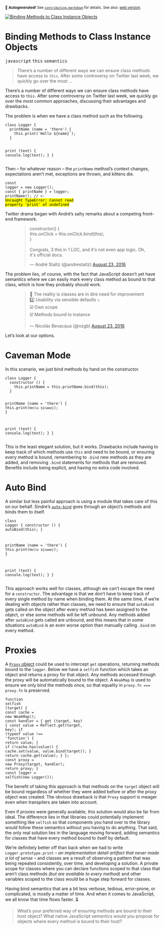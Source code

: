 <sub>&#x1F6A8; <strong>Autogenerated!</strong> See <a href="https://github.com/ponyfoo/articles/tree/noindex/contributing.markdown"><code>contributing.markdown</code></a> for details. See also: <a href="https://ponyfoo.com/articles/binding-methods-to-class-instance-objects">web version</a>.</sub>

<a href="https://ponyfoo.com/articles/binding-methods-to-class-instance-objects"><div><img src="https://i.imgur.com/mc5wsXD.jpg" alt="Binding Methods to Class Instance Objects"></div></a>

<h1>Binding Methods to Class Instance Objects</h1>

<p><kbd>javascript</kbd> <kbd>this</kbd> <kbd>semantics</kbd></p>

<blockquote><p>There&#x2019;s a number of different ways we can ensure class methods have access to <code>this</code>. After some controversy on Twitter last week, we quickly go over the most &#x2026;</p></blockquote>

<div><p>There&#x2019;s a number of different ways we can ensure class methods have access to <code class="md-code md-code-inline">this</code>. After some controversy on Twitter last week, we quickly go over the most common approaches, discussing their advantages and drawbacks.</p></div>

<blockquote></blockquote>

<div><p>The problem is when we have a class method such as the following.</p> <pre class="md-code-block"><code class="md-code md-lang-javascript"><span class="md-code-keyword">class</span> Logger {
  printName (name = <span class="md-code-string">&apos;there&apos;</span>) {
    <span class="md-code-keyword">this</span>.print(`Hello ${name}`);
  }

  print (text) {
    <span class="md-code-built_in">console</span>.log(text); 
  }
}
</code></pre> <p>Then &#x2013; for whatever reason &#x2013; the <code class="md-code md-code-inline">printName</code> method&#x2019;s context changes, expectations aren&#x2019;t met, exceptions are thrown, and kittens die.</p> <pre class="md-code-block"><code class="md-code md-lang-javascript"><span class="md-code-keyword">const</span> logger = <span class="md-code-keyword">new</span> Logger();
<span class="md-code-keyword">const</span> { printName } = logger;
printName();
<span class="md-code-comment">// &lt;- <mark class="md-mark md-code-mark">Uncaught TypeError: Cannot read property &apos;print&apos; of undefined</mark></span>
</code></pre> <p>Twitter drama began with Andr&#xE9;&#x2019;s salty remarks about a competing front-end framework.</p> <figure class="twitter-tweet-figure"><blockquote class="twitter-tweet"><p>constructor() {<br> this.onClick = this.onClick.bind(this);<br>}<br><br>Congrats, 3 this in 1 LOC, and it&apos;s not even app logic. Oh, it&apos;s official docs.</p>&#x2014; Andr&#xE9; Staltz (@andrestaltz) <a href="https://twitter.com/andrestaltz/status/768087662557274112">August 23, 2016</a></blockquote> </figure><p>The problem lies, of course, with the fact that JavaScript doesn&#x2019;t yet have semantics where we can easily mark every class method as bound to that class, which is how they probably should work.</p> <figure class="twitter-tweet-figure figure-has-loaded"><blockquote class="twitter-tweet"><p>&#x1F3C1; The reality is classes are in dire need for improvement<br>2&#xFE0F;&#x20E3; Usability via sensible defaults &#x2935;&#xFE0F;<br>&#x2611;&#xFE0F; Own scope<br>&#x2611;&#xFE0F; Methods bound to instance</p>&#x2014; Nicol&#xE1;s Bevacqua (@nzgb) <a href="https://twitter.com/nzgb/status/768152975676174336">August 23, 2016</a></blockquote> </figure><p>Let&#x2019;s look at our options.</p></div>

<div><h1 id="caveman-mode">Caveman Mode</h1> <p>In this scenario, we just bind methods by hand on the constructor.</p> <pre class="md-code-block"><code class="md-code md-lang-javascript"><span class="md-code-keyword">class</span> Logger {
  constructor () {
    <span class="md-code-keyword">this</span>.printName = <span class="md-code-keyword">this</span>.printName.bind(<span class="md-code-keyword">this</span>);
  }

  printName (name = <span class="md-code-string">&apos;there&apos;</span>) {
    <span class="md-code-keyword">this</span>.print(`Hello ${name}`);
  }

  print (text) {
    <span class="md-code-built_in">console</span>.log(text); 
  }
}
</code></pre> <p>This is the least elegant solution, but it works. Drawbacks include having to keep track of which methods use <code class="md-code md-code-inline">this</code> and need to be bound, or ensuring every method is bound, remembering to <code class="md-code md-code-inline">.bind</code> new methods as they are added, and removing <code class="md-code md-code-inline">.bind</code> statements for methods that are removed. Benefits include being explicit, and having no extra code involved.</p> <h1 id="auto-bind">Auto Bind</h1> <p>A similar but less painful approach is using a module that takes care of this on our behalf. Sindre&#x2019;s <a href="https://github.com/sindresorhus/auto-bind" target="_blank" aria-label="sindresorhus/auto-bind on GitHub"><code class="md-code md-code-inline">auto-bind</code></a> goes through an object&#x2019;s methods and binds them to itself.</p> <pre class="md-code-block"><code class="md-code md-lang-javascript"><span class="md-code-keyword">class</span> Logger {
  constructor () {
    autoBind(<span class="md-code-keyword">this</span>);
  }

  printName (name = <span class="md-code-string">&apos;there&apos;</span>) {
    <span class="md-code-keyword">this</span>.print(`Hello ${name}`);
  }

  print (text) {
    <span class="md-code-built_in">console</span>.log(text); 
  }
}
</code></pre> <p>This approach works well for classes, although we can&#x2019;t escape the need for a <code class="md-code md-code-inline">constructor</code>. The advantage is that we don&#x2019;t have to keep track of every single method by name when binding them. At the same time, if we&#x2019;re dealing with objects rather than classes, we need to ensure that <code class="md-code md-code-inline">autoBind</code> gets called on the object after every method has been assigned to the object, or else some methods will be left unbound. Any methods added after <code class="md-code md-code-inline">autoBind</code> gets called are unbound, and this means that in some situations <code class="md-code md-code-inline">autoBind</code> is an even worse option than manually calling <code class="md-code md-code-inline">.bind</code> on every method.</p> <h1 id="proxies">Proxies</h1> <p>A <a href="https://ponyfoo.com/articles/es6-proxies-in-depth" aria-label="ES6 Proxies in Depth on Pony Foo"><code class="md-code md-code-inline">Proxy</code> object</a> could be used to intercept <code class="md-code md-code-inline">get</code> operations, returning methods bound to the <code class="md-code md-code-inline">logger</code>. Below we have a <code class="md-code md-code-inline">selfish</code> function which takes an object and returns a proxy for that object. Any methods accessed through the proxy will be automatically bound to the object. A <code class="md-code md-code-inline">WeakMap</code> is used to ensure we only bind the methods once, so that equality in <code class="md-code md-code-inline">proxy.fn === proxy.fn</code> is preserved.</p> <pre class="md-code-block"><code class="md-code md-lang-javascript"><span class="md-code-function"><span class="md-code-keyword">function</span> <span class="md-code-title">selfish</span> <span class="md-code-params">(target)</span> </span>{
  <span class="md-code-keyword">const</span> cache = <span class="md-code-keyword">new</span> WeakMap();
  <span class="md-code-keyword">const</span> handler = {
    get (target, key) {
      <span class="md-code-keyword">const</span> value = Reflect.get(target, key);
      <span class="md-code-keyword">if</span> (<span class="md-code-keyword">typeof</span> value !== <span class="md-code-string">&apos;function&apos;</span>) {
        <span class="md-code-keyword">return</span> value;
      }
      <span class="md-code-keyword">if</span> (!cache.has(value)) {
        cache.set(value, value.bind(target));
      }
      <span class="md-code-keyword">return</span> cache.get(value);
    }
  };
  <span class="md-code-keyword">const</span> proxy = <span class="md-code-keyword">new</span> Proxy(target, handler);
  <span class="md-code-keyword">return</span> proxy;
}
<span class="md-code-keyword">const</span> logger = selfish(<span class="md-code-keyword">new</span> Logger());
</code></pre> <p>The benefit of taking this approach is that methods on the <code class="md-code md-code-inline">target</code> object will be bound regardless of whether they were added before or after the proxy object was created. The obvious drawback is that <code class="md-code md-code-inline">Proxy</code> support is meager even when transpilers are taken into account.</p> <p>Even if proxies were generally available, this solution would also be far from ideal. The difference lies in that libraries could potentially implement something like <code class="md-code md-code-inline">selfish</code> so that components you hand over to the library would follow these semantics without you having to do anything. That said, the only real solution lies in the language moving forward, adding semantics for classes that have every method bound to itself by default.</p> <p>We&#x2019;re definitely better off than back when we had to write <code class="md-code md-code-inline">Logger.prototype.print</code> <em>&#x2013; an implementation detail artifact that never made a lot of sense &#x2013;</em> and classes are a result of observing a pattern that was being repeated consistently, over time, and developing a solution. A private scope for classes where you can declare functions scoped to that class that aren&#x2019;t class methods <em>(but are available to every method)</em> and other variables scoped to the class would be a huge step forward for classes.</p> <p>Having bind semantics that are a bit less verbose, tedious, error-prone, or complicated, is mostly a matter of time. And when it comes to JavaScript, we all know that time flows faster. &#x23F3;</p> <blockquote> <p>What&#x2019;s your preferred way of ensuring methods are bound to their host object? What native JavaScript semantics would you propose for objects where every method is bound to their host?</p> </blockquote></div>
